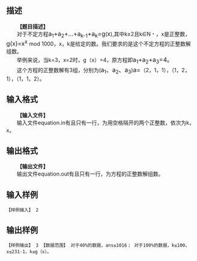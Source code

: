 ## 描述

<div style="text-indent: 21.1pt"><b>【题目描述】</b></div> <div style="text-indent: 21pt">对于不定方程<span style="font-size: 12pt">a<sub>1</sub>+a<sub>2</sub>+…+a<sub>k-1</sub>+a<sub>k</sub>=g</span>(<span style="font-size: 12pt">x</span>),其中<span>k≥2且k∈N﹡，x是正整数，</span><span style="font-size: 12pt">g(x)=x<sup>x</sup> </span>mod 1000，<span>x，k是给定的数。我们要求的是这个不定方程的正整数解组数。</span></div> <div style="text-indent: 21pt">举例来说，当<span>k=3，x=2时，g（x）=4，原方程即</span><span style="font-size: 12pt">a<sub>1</sub>+a<sub>2</sub>+a<sub>3</sub>=4</span><span style="font-size: 12pt">。</span></div> <div style="text-indent: 21pt">这个方程的正整数解有<span>3组，分别为(</span><span style="font-size: 12pt">a<sub>1</sub></span><span style="font-size: 12pt">、a<sub>2</sub>、a<sub>3</sub></span>)<span style="font-size: 12pt">a=</span>（<span>2，1，1），（1，2，1），（1，1，2）。</span></div>

## 输入格式

<div style="text-indent: 21.1pt"><b>【输入文件】</b></div> <div style="text-indent: 21pt">输入文件<span>equation.in有且只有一行，为用空格隔开的两个正整数，依次为k，x。</span></div>

## 输出格式

<div style="text-indent: 21.1pt"><b>【输出文件】</b></div> <div style="text-indent: 21pt">输出文件<span>equation.out有且只有一行，为方程的正整数解组数。</span></div>

## 输入样例

```plaintext
【样例输入】 2 
```

## 输出样例

```plaintext
【样例输出】 3 【数据范围】 对于40%的数据，ans≤1016； 对于100%的数据，k≤100，x≤231-1，k≤g（x）。 
```



 



 

